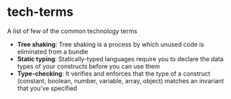 # tech-terms
A list of few of the common technology terms

- **Tree shaking**: Tree shaking is a process by which unused code is eliminated from a bundle
- **Static typing**: Statically-typed languages require you to declare the data types of your constructs before you can use them
- **Type-checking**: It verifies and enforces that the type of a construct (constant, boolean, number, variable, array, object) matches an invariant that you’ve specified
